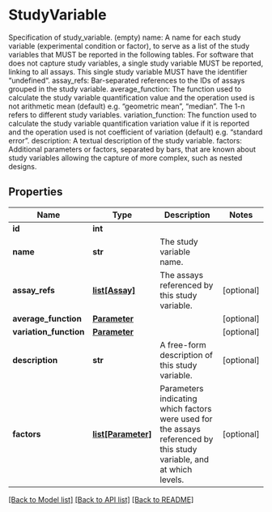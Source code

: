 # StudyVariable

Specification of study_variable. (empty) name: A name for each study variable (experimental condition or factor), to serve as a list of the study variables that MUST be reported in the following tables. For software that does not capture study variables, a single study variable MUST be reported, linking to all assays. This single study variable MUST have the identifier “undefined“. assay_refs: Bar-separated references to the IDs of assays grouped in the study variable. average_function: The function used to calculate the study variable quantification value and the operation used is not arithmetic mean (default) e.g. “geometric mean”, “median”. The 1-n refers to different study variables. variation_function: The function used to calculate the study variable quantification variation value if it is reported and the operation used is not coefficient of variation (default) e.g. “standard error”. description: A textual description of the study variable. factors: Additional parameters or factors, separated by bars, that are known about study variables allowing the capture of more complex, such as nested designs.   
## Properties
Name | Type | Description | Notes
------------ | ------------- | ------------- | -------------
**id** | **int** |  | 
**name** | **str** | The study variable name. | 
**assay_refs** | [**list[Assay]**](Assay.md) | The assays referenced by this study variable. | [optional] 
**average_function** | [**Parameter**](Parameter.md) |  | [optional] 
**variation_function** | [**Parameter**](Parameter.md) |  | [optional] 
**description** | **str** | A free-form description of this study variable. | [optional] 
**factors** | [**list[Parameter]**](Parameter.md) | Parameters indicating which factors were used for the assays referenced by this study variable, and at which levels. | [optional] 

[[Back to Model list]](../README.md#documentation-for-models) [[Back to API list]](../README.md#documentation-for-api-endpoints) [[Back to README]](../README.md)


